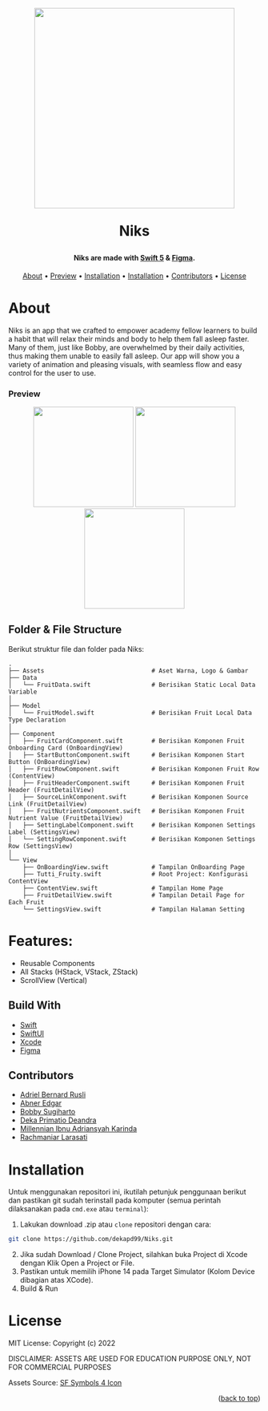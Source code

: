 <!-- ABOUT THE PROJECT -->
<h1 align="center">
  <br>
    <a href="#" target="_blank"><img src="logo.png" width="400"></a>
  <br>
  <p>Niks</p>
</h1>

<h4 align="center">Niks are made with <a href="https://developer.apple.com/swift/" target="_blank">Swift 5</a> & <a href="https://figma.com" target="_blank">Figma</a>.</h4>

<p align="center">
  <a href="#about">About</a> •
  <a href="#preview">Preview</a> •
  <a href="#installation">Installation</a> •
  <a href="#features">Installation</a> •
  <a href="#contributors">Contributors</a> •
  <a href="#license">License</a>
</p>

# About
Niks  is an app that we crafted to empower academy fellow learners to build a habit that will relax their minds and body to help them fall asleep faster. Many of them, just like Bobby, are overwhelmed by their daily activities, thus making them unable to easily fall asleep. Our app will show you a variety of animation and pleasing visuals, with seamless flow and easy control for the user to use.

### Preview
<p align="center">
  <a href="#" target="_blank"><img src="1.png" width="200"></a>
  <a href="#" target="_blank"><img src="2.png" width="200"></a>
  <a href="#" target="_blank"><img src="3.png" width="200"></a>
</p>

<!-- ABOUT THE FILE & FOLDER STRUCTURE -->
## Folder & File Structure
Berikut struktur file dan folder pada Niks:

    .
    ├── Assets                              # Aset Warna, Logo & Gambar
    ├── Data                    
    │   └── FruitData.swift                 # Berisikan Static Local Data Variable
    │
    ├── Model                   
    │   └── FruitModel.swift                # Berisikan Fruit Local Data Type Declaration
    │
    ├── Component                   
    │   ├── FruitCardComponent.swift        # Berisikan Komponen Fruit Onboarding Card (OnBoardingView)
    │   ├── StartButtonComponent.swift      # Berisikan Komponen Start Button (OnBoardingView)
    │   ├── FruitRowComponent.swift         # Berisikan Komponen Fruit Row (ContentView)
    │   ├── FruitHeaderComponent.swift      # Berisikan Komponen Fruit Header (FruitDetailView)
    │   ├── SourceLinkComponent.swift       # Berisikan Komponen Source Link (FruitDetailView)
    │   ├── FruitNutrientsComponent.swift   # Berisikan Komponen Fruit Nutrient Value (FruitDetailView)
    │   ├── SettingLabelComponent.swift     # Berisikan Komponen Settings Label (SettingsView)
    │   └── SettingRowComponent.swift       # Berisikan Komponen Settings Row (SettingsView)
    │
    └── View                     
        ├── OnBoardingView.swift            # Tampilan OnBoarding Page
        ├── Tutti_Fruity.swift              # Root Project: Konfigurasi ContentView
        ├── ContentView.swift               # Tampilan Home Page
        ├── FruitDetailView.swift           # Tampilan Detail Page for Each Fruit
        └── SettingsView.swift              # Tampilan Halaman Setting

<!-- List of Features -->
# Features:

* Reusable Components
* All Stacks (HStack, VStack, ZStack)
* ScrollView (Vertical)

<!-- Used Tools -->
## Build With

* [Swift](https://www.swift.org/documentation/)
* [SwiftUI](https://developer.apple.com/documentation/swiftui/)
* [Xcode](https://developer.apple.com/xcode/)
* [Figma](https://developer.apple.com/xcode/)

<!-- Contributors -->
## Contributors

* [Adriel Bernard Rusli](https://github.com/Adrielrusli)
* [Abner Edgar](https://github.com/AbnerEdgar)
* [Bobby Sugiharto](https://github.com/bobbysaa)
* [Deka Primatio Deandra](https://www.github.com/dekapd99)
* [Millennian Ibnu Adriansyah Karinda](https://github.com/Adriankrnd)
* [Rachmaniar Larasati](https://github.com/niarlaras10)

<!-- How to Install -->
# Installation
Untuk menggunakan repositori ini, ikutilah petunjuk penggunaan berikut dan pastikan git sudah terinstall pada komputer (semua perintah dilaksanakan pada `cmd.exe` atau `terminal`):

1. Lakukan download .zip atau `clone` repositori dengan cara:
```bash
git clone https://github.com/dekapd99/Niks.git
```

2. Jika sudah Download / Clone Project, silahkan buka Project di Xcode dengan Klik Open a Project or File.
3. Pastikan untuk memilih iPhone 14 pada Target Simulator (Kolom Device dibagian atas XCode). 
4. Build & Run

<!-- What Kind of License? -->
# License
MIT License: Copyright (c) 2022

DISCLAIMER: ASSETS ARE USED FOR EDUCATION PURPOSE ONLY, NOT FOR COMMERCIAL PURPOSES

Assets Source: [SF Symbols 4 Icon](https://developer.apple.com/sf-symbols/)

<p align="right">(<a href="#top">back to top</a>)</p>
